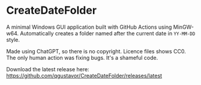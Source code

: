 # CreateDateFolder

A minimal Windows GUI application built with GitHub Actions using MinGW-w64. Automatically creates a folder named after the current date in `YY-MM-DD` style.

Made using ChatGPT, so there is no copyright. Licence files shows CC0. The only human action was fixing bugs. It's a shameful code.

Download the latest release here: https://github.com/qgustavor/CreateDateFolder/releases/latest
